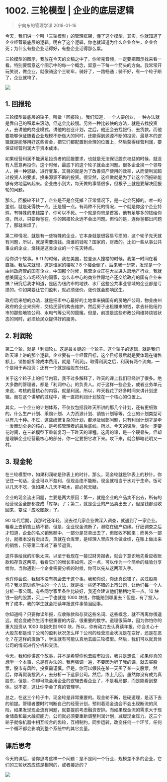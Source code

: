 # 1002. 三轮模型 | 企业的底层逻辑
> 宁向东的管理学课
2018-01-16

今天，我们讲一个叫「三轮模型」的管理框架，懂了这个模型，其实，你就知道了企业经营最底层的逻辑。明白了这个逻辑，你也就知道为什么企业会生，企业会死；为什么有些企业活得好，有些企业活得那么累。

三轮模型的图示，我放在今天的文稿之中了，你听完音频，一定要把图示找来看一看。特别要留意这个图示中的每一个概念，留意一下每一个箭头的方向。我常常开玩笑说，做企业，就像骑这个三轮车，骑好了，一路畅通；骑不好，有一个轮子断了，企业就垮了。

![](https://raw.githubusercontent.com/dalong0514/selfstudy/master/图片链接/宁向东/2019007.jpg)

## 1. 回报轮
三轮模型最底层的轮子，叫做「回报轮」。我们知道，一个人要创业，一种办法就是靠自己的积累来滚动，但这会比较慢。另外一种比较快的方法，就是去找投资人，去讲他的商业模式，讲他的创业计划，之后，他还会去找银行、去贷款。而他要能够保证随着企业规模不断做大的同时，还能得到源源不断的投资，最基本的逻辑就是能够用好这些资金，把它们都配置到合理的位置上，然后获得经营利润，要保证经营利润大于资本成本。

如果经营利润不能满足投资者的回报要求，也就是无法保证股东权益的时候，就没有人愿意再投你，这个时候，最底下的这个轮子就会出问题。很多企业换一个领导人，换一种思路，进行变革，其目的就是为了改善资产使用的效率，从而使利润超过投资人的要求，换来源源不断的投资。很显然，这样做就是为了让这个回报轮能够有效地运转起来。企业由小到大，每天做的事情很多，但根子上就是要解决回报轮的问题。

那么，回报轮不转了，企业是不是会死掉？正常情况下，是一定会死掉的。唯一的差别，就是死得快一点，还是慢一点。有两种不死的情况，一个就是你这个企业特殊，有特殊的来钱路子，你可以不死。一个就是你爸是首富，他有足够多的钱给你烧，所以，只要你爸在，你的回报轮永远不会出问题。但怕的是，连你爸都出问题了，那就麻烦了。

第二种情况，就是有一些特殊的企业，它本身就是很容易亏损的，这个轮子先天就有问题，所以，就是需要烧钱。烧谁的钱呢？国家的，财政的。比如一些从事公共事业的企业，烧钱是这类企业的一个先天特点。

给你讲个故事。9·11 的时候，我在美国，拉登派人撞楼的时候，我第一时间在看直播。我后来就想，这是谁家的楼呢？8 个楼全倒了。后来我一研究，发现是一个由州政府管的国有企业。中国那个时候，民营企业正在大举进入房地产行业，我就想美国这么市场经济的国家，怎么市中心的商业性房地产还交给政府的国有企业来搞？研究后我才知道，是因为纽约市的地铁、水厂这些公共事业领域的企业都是亏损的。你如果要让它们盈利，就必须涨价。涨价就会影响民生。

政府后来想的办法，就是把市中心最好的土地拿来搞国有的房地产公司，物业由州政府的企业来拥有，交给民营机构去维护，然后房子出租赚来的钱，拿去补贴纽约市的那些地铁公司、水电气等公司的窟窿。但是，前提是这些市政公司维持烧钱状态的同时，必须给民众提供好的服务。

## 2. 利润轮
第二个轮，就是「利润轮」。这是最关键的一个轮子。这个轮子的逻辑，就是我们昨天课上讲的那个逻辑，企业要有一个经营目标，这个目标最后就是要体现在销售额上，销售额扣除成本费用，就是「利润」。取得利润之后，利润有两个流向，一个是用于再投资；还有一个就是给股东分红。

关于这个轮子上的细节内容，我不过多解释了，昨天的课上我们已经讲了很多。绝大多数的管理者，都是「利润中心」的负责人。对于这样一些企业，或者业务单元来说，考核的最核心的内容，就是利润。所以，昨天我花了好多时间来讲计划逻辑。而在这个讲解的过程中，我一直把利润计划放在一个核心的位置上。

其实，一个企业的计划体系，不仅仅包括我昨天所讲的那几个计划，还有更细致的，什么生产计划、采购计划、人力资源计划、销售计划等等。企业的计划类型可以有几十种。不过，这些纷繁复杂的计划，都涉及局部问题，只有利润计划才是牵一发而动全身的核心，是考核管理者的最后底线。所以，今天的课后，请你一定要花时间，在三轮模型下重新复习一下昨天的课程。这周的课，是一个硬骨头，但却是理解企业经营最核心的部分，你一定要把它攻下来。攻下来，就会柳暗花明又一村。

## 3. 现金轮
在三轮模型中，如果利润轮是钟表上的时针，那么，现金轮就是钟表上的秒针。你记住一句话，企业可以不盈利，但现金绝不能断。现金就相当于水对于生命。饭可以几天不吃，但如果人几天不喝水，那必死无疑。

企业的现金流出问题，主要是两大原因：第一，就是企业的产品卖不出去，所有的经营现金全部都变成「库存」了；第二，就是企业的产品卖出去了，但是钱都没收回来，变成「应收账款」了。

90 年代后期，我那时还年轻，没去过几家企业做深入调查，就遇到了一家企业。粗看上去销售业绩不错，但是，企业现金流断了，濒临在破产边缘。仔细调查之后才知道，企业的名义销售额中，一部分是货卖出去了，但账收不回来；而另外一部分，就根本没有卖出去，货就在仓库里，是经理人里应外合做业绩，在账上做出来的销售，只等第二年过了春节退货。

这件事给我的印象太深，以至于我现在一接过财务报表，就会下意识地先看应收账款和存货这两项，看看它们的增长率如何。这一点，可以作为一个简单的经验分享给你。当你遇到一个企业需要分析的时候，你可以先从这两项入手。

也许你会说，我根本没有机会去干这个事。我和你说，你还真说错了。买过股票吗？我以前训练学生的一个方法，就是找一些还不错的上市公司，让他们每一个人分析一家公司。有些同学家里条件比较好，我还会建议他们稍稍地买一点。10 块钱一股的股票，买上一手也就是 1000 块钱，你能赔到哪里去？但是，有了投入，有了成本，我的学生就会把读年报这件事情当回事。

你知道吗？只要你读年报，应收账款和存货这些名词、这些概念，就不再离你很遥远，就会变成你生活中很重要的内容，很重要的数字。道理很简单，因为你怕你的重大投资从 1000 块损失到 900 块，所以，你有动力去认真读年报，你会关心十大股东都是谁？公司的盈利状况怎么样？公司的经营现金状况是在变好，还是在恶化？在这样的激励下，学生就有可能认真地去画三轮模型。然后，我们可以就具体公司的情况进行分析和交流。

今天，我和你讲这个故事，并不是希望你也去股市投资，我只是想说：如果你真的想学一个本事，总是有办法的。我再强调一遍，不要因为听了我的课，就去买股票，股市有风险，投资需谨慎。但是，你可以假装在某一天买了某一支股票，然后，你再假装投资人，去分析一下这家公司。然后，练上几回，虽然你没有成为真股东，但是，你却可能会用企业的逻辑去看企业了，不是看局部，而是能看到整体。说不定，这让你学会了真的管理学。

总之，在这三个轮子中，现金轮是非常重要的。现金轮不断，是硬道理，是活下去的前提。管理者要时时判断自己的经营计划，预判着现金流会不会出现断流的风险，如果发现现金流有问题，就要提前考虑融资安排。而如果现金流的需求大于现金储备和最大融资能力，公司就必须要重新调整利润计划，减缓现金压力。这三个轮子就像机器中相互咬合的齿轮，互相制约，同步运转，改变任何一个环节，任何一个循环都会影响到整个系统中的其它变量。

## 课后思考
今天的课后，请你思考这样一个问题：是不是同一个行业，规模差不多的企业，它们的三轮状态应该是相同的，或者接近的？

![](https://raw.githubusercontent.com/dalong0514/selfstudy/master/图片链接/宁向东/2019008.jpg)
